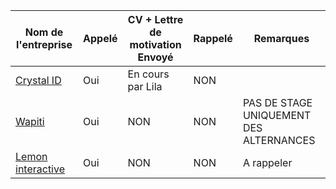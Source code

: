 
| Nom de l'entreprise | Appelé | CV + Lettre de motivation Envoyé | Rappelé | Remarques |
| ------------------- | ------ | -------------------------------- | ------- | --------- |
| [Crystal ID](https://www.cristalid.com)| Oui    | En cours par Lila| NON     |           |
| [Wapiti](https://wapiti-agency.com)| Oui    | NON| NON     | PAS DE STAGE UNIQUEMENT DES ALTERNANCES|
| [Lemon interactive](https://www.lemon-interactive.fr)| Oui    | NON| NON     | A rappeler |
